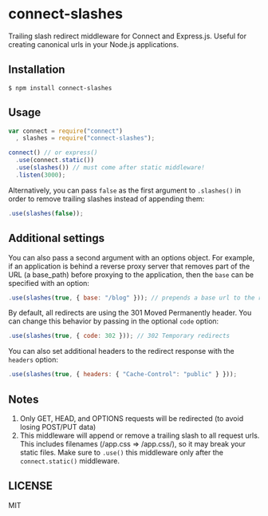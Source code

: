 connect-slashes
===============

Trailing slash redirect middleware for Connect and Express.js. Useful for creating canonical urls in your Node.js applications.

## Installation

```
$ npm install connect-slashes
```

## Usage

```javascript
var connect = require("connect")
  , slashes = require("connect-slashes");

connect() // or express()
  .use(connect.static())
  .use(slashes()) // must come after static middleware!
  .listen(3000);
```

Alternatively, you can pass `false` as the first argument to `.slashes()` in order to remove trailing slashes instead of appending them:

```javascript
.use(slashes(false));
```

## Additional settings

You can also pass a second argument with an options object. For example, if an application is behind a reverse proxy server that removes part of the URL (a base_path) before proxying to the application, then the `base` can be specified with an option:

```javascript
.use(slashes(true, { base: "/blog" })); // prepends a base url to the redirect
```

By default, all redirects are using the 301 Moved Permanently header. You can change this behavior by passing in the optional `code` option:

```javascript
.use(slashes(true, { code: 302 })); // 302 Temporary redirects
```

You can also set additional headers to the redirect response with the `headers` option:

```javascript
.use(slashes(true, { headers: { "Cache-Control": "public" } }));
```

## Notes

1. Only GET, HEAD, and OPTIONS requests will be redirected (to avoid losing POST/PUT data)
2. This middleware will append or remove a trailing slash to all request urls. This includes filenames (/app.css => /app.css/), so it may break your static files. Make sure to `.use()` this middleware only after the `connect.static()` middleware.

## LICENSE

MIT
